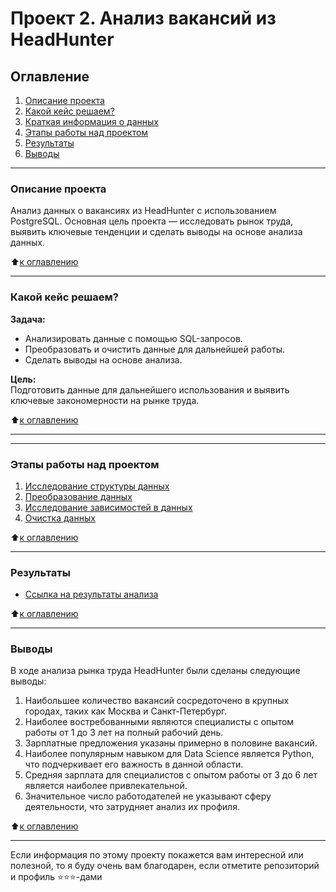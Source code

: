 # Проект 2. Анализ вакансий из HeadHunter

## Оглавление  
1. [Описание проекта](#описание-проекта)  
2. [Какой кейс решаем?](#какой-кейс-решаем)  
3. [Краткая информация о данных](#краткая-информация-о-данных)  
4. [Этапы работы над проектом](#этапы-работы-над-проектом)  
5. [Результаты](#результаты)  
6. [Выводы](#выводы)  

---

### Описание проекта    
Анализ данных о вакансиях из HeadHunter с использованием PostgreSQL. Основная цель проекта — исследовать рынок труда, выявить ключевые тенденции и сделать выводы на основе анализа данных.

:arrow_up:[к оглавлению](#оглавление)

---

### Какой кейс решаем?    
**Задача:**  
- Анализировать данные с помощью SQL-запросов.
- Преобразовать и очистить данные для дальнейшей работы.
- Сделать выводы на основе анализа.

**Цель:**  
Подготовить данные для дальнейшего использования и выявить ключевые закономерности на рынке труда.

:arrow_up:[к оглавлению](#оглавление)

---



---

### Этапы работы над проектом  
1. [Исследование структуры данных](https://github.com/maksmick/SF/blob/main/project_2/Project_2_MT_comp.ipynb)  
2. [Преобразование данных](https://github.com/maksmick/SF/blob/main/project_2/Project_2_MT_comp.ipynb#преобразование-данных)  
3. [Исследование зависимостей в данных](https://github.com/maksmick/SF/blob/main/project_2/Project_2_MT_comp.ipynb#исследование-зависимостей-в-данных)  
4. [Очистка данных](https://github.com/maksmick/SF/blob/main/project_2/Project_2_MT_comp.ipynb#очистка-данных)

:arrow_up:[к оглавлению](#оглавление)

---

### Результаты  

- [Ссылка на результаты анализа](https://github.com/maksmick/SF/blob/main/project_2/Project_2_MT_comp.ipynb)

:arrow_up:[к оглавлению](#оглавление)

---

### Выводы  

В ходе анализа рынка труда HeadHunter были сделаны следующие выводы:
1. Наибольшее количество вакансий сосредоточено в крупных городах, таких как Москва и Санкт-Петербург.
2. Наиболее востребованными являются специалисты с опытом работы от 1 до 3 лет на полный рабочий день.
3. Зарплатные предложения указаны примерно в половине вакансий.
4. Наиболее популярным навыком для Data Science является Python, что подчеркивает его важность в данной области.
5. Средняя зарплата для специалистов с опытом работы от 3 до 6 лет является наиболее привлекательной.
6. Значительное число работодателей не указывают сферу деятельности, что затрудняет анализ их профиля.

:arrow_up:[к оглавлению](#оглавление)

---

Если информация по этому проекту покажется вам интересной или полезной, то я буду очень вам благодарен, если отметите репозиторий и профиль ⭐️⭐️⭐️-дами